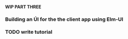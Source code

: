 #### WIP PART THREE

### Building an ÚI for the the client app using Elm-UI

### TODO write tutorial